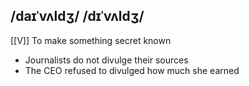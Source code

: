 ##   /daɪˈvʌldʒ/ /dɪˈvʌldʒ/
[[V]]
To make something secret known

- Journalists do not divulge their sources
- The CEO refused to divulged how much she earned